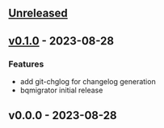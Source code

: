 <a name="unreleased"></a>
## [Unreleased]


<a name="v0.1.0"></a>
## [v0.1.0] - 2023-08-28
### Features
- add git-chglog for changelog generation
- bqmigrator initial release


<a name="v0.0.0"></a>
## v0.0.0 - 2023-08-28

[Unreleased]: https://github.com/flume/bq-migrator/compare/v0.1.0...HEAD
[v0.1.0]: https://github.com/flume/bq-migrator/compare/v0.0.0...v0.1.0
